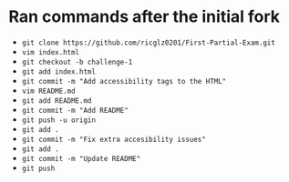 # Ran commands after the initial fork

* `git clone https://github.com/ricglz0201/First-Partial-Exam.git`
* `vim index.html`
* `git checkout -b challenge-1`
* `git add index.html`
* `git commit -m "Add accessibility tags to the HTML"`
* `vim README.md`
* `git add README.md`
* `git commit -m "Add README"`
* `git push -u origin`
* `git add .`
* `git commit -m "Fix extra accesibility issues"`
* `git add .`
* `git commit -m "Update README"`
* `git push`
